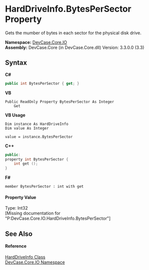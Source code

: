 # HardDriveInfo.BytesPerSector Property 
 

Gets the mumber of bytes in each sector for the physical disk drive.

**Namespace:**&nbsp;<a href="N_DevCase_Core_IO">DevCase.Core.IO</a><br />**Assembly:**&nbsp;DevCase.Core (in DevCase.Core.dll) Version: 3.3.0.0 (3.3)

## Syntax

**C#**<br />
``` C#
public int BytesPerSector { get; }
```

**VB**<br />
``` VB
Public ReadOnly Property BytesPerSector As Integer
	Get
```

**VB Usage**<br />
``` VB Usage
Dim instance As HardDriveInfo
Dim value As Integer

value = instance.BytesPerSector

```

**C++**<br />
``` C++
public:
property int BytesPerSector {
	int get ();
}
```

**F#**<br />
``` F#
member BytesPerSector : int with get

```


#### Property Value
Type: Int32<br />\[Missing <value> documentation for "P:DevCase.Core.IO.HardDriveInfo.BytesPerSector"\]

## See Also


#### Reference
<a href="T_DevCase_Core_IO_HardDriveInfo">HardDriveInfo Class</a><br /><a href="N_DevCase_Core_IO">DevCase.Core.IO Namespace</a><br />